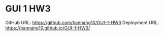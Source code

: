 # GUI 1 HW3

GitHub URL: https://github.com/hannahg10/GUI-1-HW3
Deployment URL: https://hannahg10.github.io/GUI-1-HW3/
